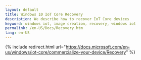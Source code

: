 ```yaml
---
layout: default
title: Windows 10 IoT Core Recovery
description: We describe how to recover IoT Core devices
keyword: windows iot, image creation, recovery, windows iot
permalink: /en-US/Docs/Recovery.htm
lang: en-US
---
```

{% include redirect.html url="https://docs.microsoft.com/en-us/windows/iot-core/commercialize-your-device/Recovery" %}
